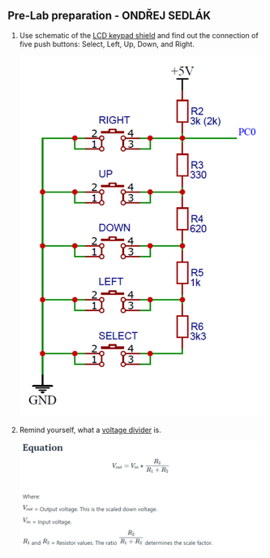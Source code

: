 <a name="preparation"></a>

## Pre-Lab preparation - ONDŘEJ SEDLÁK

1. Use schematic of the [LCD keypad shield](https://oshwlab.com/tomas.fryza/arduino-shields) and find out the connection of five push buttons: Select, Left, Up, Down, and Right.

   ![your figure](https://github.com/xsedla1y/digital-electronics-2/blob/main/05-adc/05-photos/schematic_lab5.png)

2. Remind yourself, what a [voltage divider](https://www.allaboutcircuits.com/tools/voltage-divider-calculator/) is.

   ![your figure](https://github.com/xsedla1y/digital-electronics-2/blob/main/05-adc/05-photos/equation.png)
